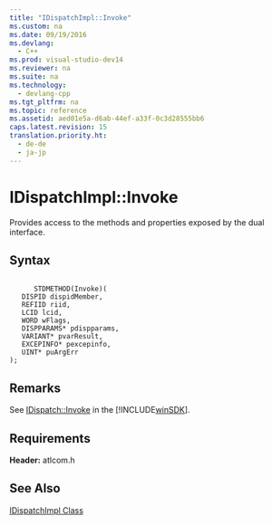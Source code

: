 ```yaml
---
title: "IDispatchImpl::Invoke"
ms.custom: na
ms.date: 09/19/2016
ms.devlang: 
  - C++
ms.prod: visual-studio-dev14
ms.reviewer: na
ms.suite: na
ms.technology: 
  - devlang-cpp
ms.tgt_pltfrm: na
ms.topic: reference
ms.assetid: aed01e5a-d6ab-44ef-a33f-0c3d28555bb6
caps.latest.revision: 15
translation.priority.ht: 
  - de-de
  - ja-jp
---
```

# IDispatchImpl::Invoke
Provides access to the methods and properties exposed by the dual interface.  
  
## Syntax  
  
```  
  
      STDMETHOD(Invoke)(  
   DISPID dispidMember,  
   REFIID riid,  
   LCID lcid,  
   WORD wFlags,  
   DISPPARAMS* pdispparams,  
   VARIANT* pvarResult,  
   EXCEPINFO* pexcepinfo,  
   UINT* puArgErr   
);  
```  
  
## Remarks  
 See [IDispatch::Invoke](assetId:///964ade8e-9d8a-4d32-bd47-aa678912a54d) in the [!INCLUDE[winSDK](../vs140/includes/winSDK_md.md)].  
  
## Requirements  
 **Header:** atlcom.h  
  
## See Also  
 [IDispatchImpl Class](../vs140/IDispatchImpl-Class.md)